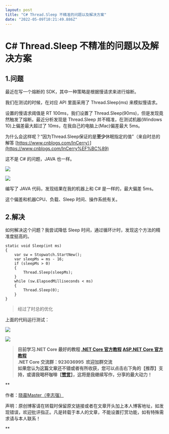 ```yaml
---
layout: post
title: "C# Thread.Sleep 不精准的问题以及解决方案"
date: "2022-05-09T10:21:49.886Z"
---
```

C# Thread.Sleep 不精准的问题以及解决方案
============================

1.问题
----

最近在写一个熔断的 SDK，其中一种策略是根据慢请求来进行熔断。

我们在测试的时候，在对应 API 里面采用了 Thread.Sleep(ms) 来模拟慢请求。

设置的慢请求阈值是 RT 100ms，我们设置了 Thread.Sleep(90ms)，但是发现竟然触发了熔断。最近分析发现是 Thread.Sleep 并不精准，在测试机器(Windows 10)上偏差最大超过了 10ms，在我自己的电脑上(Mac)偏差最大 5ms。

为什么会这样呢？“因为Thread.Sleep保证的是**至少**休眠指定的值”（来自时总的解答 [https://www.cnblogs.com/InCerry）](https://www.cnblogs.com/InCerry%EF%BC%89)

这不是 C# 的问题，JAVA 也一样。

![](https://img2022.cnblogs.com/blog/668104/202205/668104-20220509135150507-691211447.png)

![](https://img2022.cnblogs.com/blog/668104/202205/668104-20220509135201060-1848165394.png)

编写了 JAVA 代码，发现结果在我的机器上和 C# 是一样的，最大偏差 5ms。

这个偏差和机器CPU、负载、Sleep 时间、操作系统有关。

2.解决
----

如何解决这个问题？我尝试降低 Sleep 时间，通过循环计时，发现这个方法的精准度挺高的。

    static void Sleep(int ms)
    {
        var sw = Stopwatch.StartNew();
        var sleepMs = ms - 16;
        if (sleepMs > 0)
        {
            Thread.Sleep(sleepMs);
        }
        while (sw.ElapsedMilliseconds < ms)
        {
            Thread.Sleep(0);
        }
    }
    

> 经过了时总的优化

上面的代码运行测试：

![](https://img2022.cnblogs.com/blog/668104/202205/668104-20220509140435263-355387903.png)

![](https://img2022.cnblogs.com/blog/668104/202205/668104-20220509140453839-279855036.png)

> **目前学习.NET Core 最好的教程 [.NET Core 官方教程](https://docs.microsoft.com/zh-cn/dotnet/core/get-started/?WT.mc_id=DT-MVP-5003133) [ASP.NET Core 官方教程](https://docs.microsoft.com/zh-cn/aspnet/core/getting-started/?WT.mc_id=DT-MVP-5003133)**  
> **.NET Core 交流群：923036995  欢迎加群交流**  
> **如果您认为这篇文章还不错或者有所收获，您可以点击右下角的【推荐】支持，或请我喝杯咖啡【[赞赏](https://www.cnblogs.com/stulzq/gallery/image/244634.html)】，这将是我继续写作，分享的最大动力！**

**

作者：[晓晨Master（李志强）](http://www.cnblogs.com/stulzq)

声明：原创博客请在转载时保留原文链接或者在文章开头加上本人博客地址，如发现错误，欢迎批评指正。凡是转载于本人的文章，不能设置打赏功能，如有特殊需求请与本人联系！



**